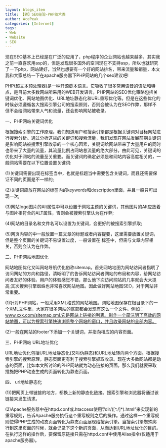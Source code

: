 ```yaml
---
layout: blogs_item
title: 【转】SEO经验-PHP技术类
author: AcePeak
categories: [Internet]
tags: 
- Web
- Website
- SEO
---
```



现在SEO基本上已经是在广泛的应用了，php程序的企业网站也越来越多，其实我之前一直喜欢用asp的，但是发现很多国外的空间现在不支持asp，所以也就研究了一下php，网站建好，当然也想要有一个好的网站排名，带来流量和销量，本文我和大家总结一下在apache服务器下PHP网站的几个seo建议吧!

PHP(超文本预处理器)是一种开源脚本语言。它吸收了很多常用语音的语法和特点，是目前大多数网站所采用的WEB开发语言。PHP网站的SEO优化策略包括关键词优化、网站地图优化、URL地址静态化和URL重写优化等。但是在这些优化的时候必须遵循各大搜索引擎公司的搜索原则，否则会被认为在SEO作弊，那样不但不会给网站带来人气和流量，还会影响网站被收录。


一、PHP网站关键词优化


根据搜索引擎的工作原理，我们知道用户和搜索引擎都是根据关键词对目标网站进行搜索分析。通过分析这些的关键词和搜索流量，我们发现在网站发展前期关键词是影响网站被搜索引擎收录的一个核心因素，关键词给网站带来了大量用户的同时也带来了大量的流量，其流量比例占网站总流量的绝大部分。由此可见，关键词的优化对于网站的流量至关重要。而关键词的确定必须是和网站内容高度相关的，一般网站需要在以下位置设置关键词:

(1)关键词需要出现在标签当中，也就是标题当中需要包含关键词，而且还需要保证不同的页面是不一样的;

(2)关键词应放在网站的标签内的keywords和description里面，并且一般只可出现一次;

(3)网站logo图片的Alt属性中可以设置于网站主题的关键词，其他图片的Alt应放着与图片相符合的ALT属性，否则会被搜索引擎认为在作弊;

(4)网站的目录名和文件名可以设置为关键词，会更好的被搜索引擎抓取;

(5)网页内容的中一般放置一篇文章的标题或者内容提要，这里需要放置关键词，但是整个页面的关键词不易设置过度，一般设置在 标签中，但需与文章内容相关，否则会认为在作弊。


二、PHP网站地图优化

网站地图优化又叫网站导航优化俗称sitemap。首先网站地图为网站访问者指明了访问网站的方向和路径，清晰明了的告诉网站访问者网站的布局和内容，给网站访问者友好的体验。用户的体验感觉不错，那么他下次访问网站的几率就会大大提高;其次搜索引擎蜘蛛也非常喜欢网站地图。因此做好网站地图SEO，对于网站非常重要。

(1)针对PHP网站，一般采用XML格式的网站地图。网站地图保存在根目录下的一个XML文件里，大家在很多网站的底部都会发现有这么一个文件。例如：www.xxx.com/sitemap.xml,它是网站上链接的列表。制作一个简洁明了高效的网站地图，可以为搜索引擎快速浏览整个网站的窗口，并且收录网站的全部内容。

(2)一般在网站的footer下添加一个关键词，并指向相应的内容页面。


三、PHP网站 URL地址优化

URL地址优化包括URL地址静态化(又叫伪静态)和URL地址转向两个方面。根据搜索引擎的搜索原理，静态页面更有利于搜索引擎抓取收录。现在大多数网站都是动态的页面，比如本文所讨论的PHP网站就为动态链接的页面。那么我们就要采取措施把PHP动态生成的页面转化为静态页面。


四、 url地址静态化

(1))把网页上带链接的地方，都换上新的静态化链接。搜索引擎和浏览器将通过该链接来发生请求。

(2)Apache服务器中在httpd.conf或.htaccess使用”/dir/([^./]*).html”来实现新的重写规则，告诉Apache服务执行这个重写规则之后的操作。通过这样一个重写规则使得PHP生成的动态页面转化为静态页面展现给搜索引擎。当搜索引擎蜘蛛爬行到这里页面的时候，就会记录下这个新的页面，从而达到URL地址优化的目的。在执行这样的操作后，要保留原链接只需在httpd.conf中使用Alias指令(仅适用于apache服务器)。

